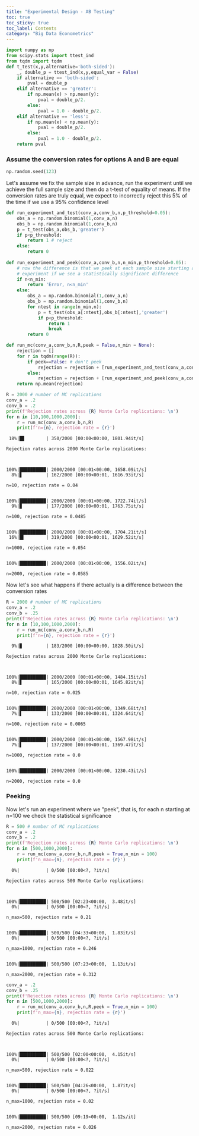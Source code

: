 ```yaml
---
title: "Experimental Design - AB Testing"
toc: true
toc_sticky: true
toc_label: Contents
category: "Big Data Econometrics" 
---
```



```python
import numpy as np
from scipy.stats import ttest_ind
from tqdm import tqdm
def t_test(x,y,alternative='both-sided'):
    _, double_p = ttest_ind(x,y,equal_var = False)
    if alternative == 'both-sided':
        pval = double_p
    elif alternative == 'greater':
        if np.mean(x) > np.mean(y):
            pval = double_p/2.
        else:
            pval = 1.0 - double_p/2.
    elif alternative == 'less':
        if np.mean(x) < np.mean(y):
            pval = double_p/2.
        else:
            pval = 1.0 - double_p/2.
    return pval
```

### Assume the conversion rates for options A and B are equal


```python
np.random.seed(123)
```

Let's assume we fix the sample size in advance, run the experiment until we achieve the full sample size and then do a t-test of equality of means. If the conversion rates are truly equal, we expect to incorrectly reject this 5% of the time if we use a 95% confidence level


```python
def run_experiment_and_test(conv_a,conv_b,n,p_threshold=0.05):
    obs_a = np.random.binomial(1,conv_a,n)
    obs_b = np.random.binomial(1,conv_b,n)
    p = t_test(obs_a,obs_b,'greater')
    if p<p_threshold:
        return 1 # reject
    else:
        return 0
    
def run_experiment_and_peek(conv_a,conv_b,n,n_min,p_threshold=0.05):
    # now the difference is that we peek at each sample size starting at n_min and stop the 
    # experiment if we see a statistically significant difference    
    if n<n_min:
        return 'Error, n<n_min'
    else:
        obs_a = np.random.binomial(1,conv_a,n)
        obs_b = np.random.binomial(1,conv_b,n)
        for ntest in range(n_min,n):
            p = t_test(obs_a[:ntest],obs_b[:ntest],'greater')
            if p<p_threshold:  
                return 1
                break
        return 0

def run_mc(conv_a,conv_b,n,R,peek = False,n_min = None):
    rejection = []
    for r in tqdm(range(R)):
        if peek==False: # don't peek
            rejection = rejection + [run_experiment_and_test(conv_a,conv_b,n)]
        else:
            rejection = rejection + [run_experiment_and_peek(conv_a,conv_b,n,n_min)]
    return np.mean(rejection)
```


```python
R = 2000 # number of MC replications
conv_a = .2
conv_b = .2
print(f'Rejection rates across {R} Monte Carlo replications: \n')
for n in [10,100,1000,2000]:
    r = run_mc(conv_a,conv_b,n,R)
    print(f'n={n}, rejection rate = {r}')
```

     18%|█▊        | 350/2000 [00:00<00:00, 1801.94it/s]

    Rejection rates across 2000 Monte Carlo replications: 
    
    

    100%|██████████| 2000/2000 [00:01<00:00, 1658.09it/s]
      8%|▊         | 162/2000 [00:00<00:01, 1616.93it/s]

    n=10, rejection rate = 0.04
    

    100%|██████████| 2000/2000 [00:01<00:00, 1722.74it/s]
      9%|▉         | 177/2000 [00:00<00:01, 1763.75it/s]

    n=100, rejection rate = 0.0485
    

    100%|██████████| 2000/2000 [00:01<00:00, 1704.21it/s]
     16%|█▌        | 319/2000 [00:00<00:01, 1629.52it/s]

    n=1000, rejection rate = 0.054
    

    100%|██████████| 2000/2000 [00:01<00:00, 1556.02it/s]

    n=2000, rejection rate = 0.0585
    

    
    

Now let's see what happens if there actually is a difference between the conversion rates


```python
R = 2000 # number of MC replications
conv_a = .2
conv_b = .25
print(f'Rejection rates across {R} Monte Carlo replications: \n')
for n in [10,100,1000,2000]:
    r = run_mc(conv_a,conv_b,n,R)
    print(f'n={n}, rejection rate = {r}')
```

      9%|▉         | 183/2000 [00:00<00:00, 1828.50it/s]

    Rejection rates across 2000 Monte Carlo replications: 
    
    

    100%|██████████| 2000/2000 [00:01<00:00, 1484.15it/s]
      8%|▊         | 165/2000 [00:00<00:01, 1645.82it/s]

    n=10, rejection rate = 0.025
    

    100%|██████████| 2000/2000 [00:01<00:00, 1349.68it/s]
      7%|▋         | 133/2000 [00:00<00:01, 1324.64it/s]

    n=100, rejection rate = 0.0065
    

    100%|██████████| 2000/2000 [00:01<00:00, 1567.98it/s]
      7%|▋         | 137/2000 [00:00<00:01, 1369.47it/s]

    n=1000, rejection rate = 0.0
    

    100%|██████████| 2000/2000 [00:01<00:00, 1230.43it/s]

    n=2000, rejection rate = 0.0
    

    
    

### Peeking
Now let's run an experiment where we "peek", that is, for each n starting at n=100 we check the statistical significance


```python
R = 500 # number of MC replications
conv_a = .2
conv_b = .2
print(f'Rejection rates across {R} Monte Carlo replications: \n')
for n in [500,1000,2000]:
    r = run_mc(conv_a,conv_b,n,R,peek = True,n_min = 100)
    print(f'n_max={n}, rejection rate = {r}')
```

      0%|          | 0/500 [00:00<?, ?it/s]

    Rejection rates across 500 Monte Carlo replications: 
    
    

    100%|██████████| 500/500 [02:23<00:00,  3.48it/s]
      0%|          | 0/500 [00:00<?, ?it/s]

    n_max=500, rejection rate = 0.21
    

    100%|██████████| 500/500 [04:33<00:00,  1.83it/s]
      0%|          | 0/500 [00:00<?, ?it/s]

    n_max=1000, rejection rate = 0.246
    

    100%|██████████| 500/500 [07:23<00:00,  1.13it/s]

    n_max=2000, rejection rate = 0.312
    

    
    


```python
conv_a = .2
conv_b = .25
print(f'Rejection rates across {R} Monte Carlo replications: \n')
for n in [500,1000,2000]:
    r = run_mc(conv_a,conv_b,n,R,peek = True,n_min = 100)
    print(f'n_max={n}, rejection rate = {r}')
```

      0%|          | 0/500 [00:00<?, ?it/s]

    Rejection rates across 500 Monte Carlo replications: 
    
    

    100%|██████████| 500/500 [02:00<00:00,  4.15it/s]
      0%|          | 0/500 [00:00<?, ?it/s]

    n_max=500, rejection rate = 0.022
    

    100%|██████████| 500/500 [04:26<00:00,  1.87it/s]
      0%|          | 0/500 [00:00<?, ?it/s]

    n_max=1000, rejection rate = 0.02
    

    100%|██████████| 500/500 [09:19<00:00,  1.12s/it]

    n_max=2000, rejection rate = 0.026
    

    
    


```python

```
